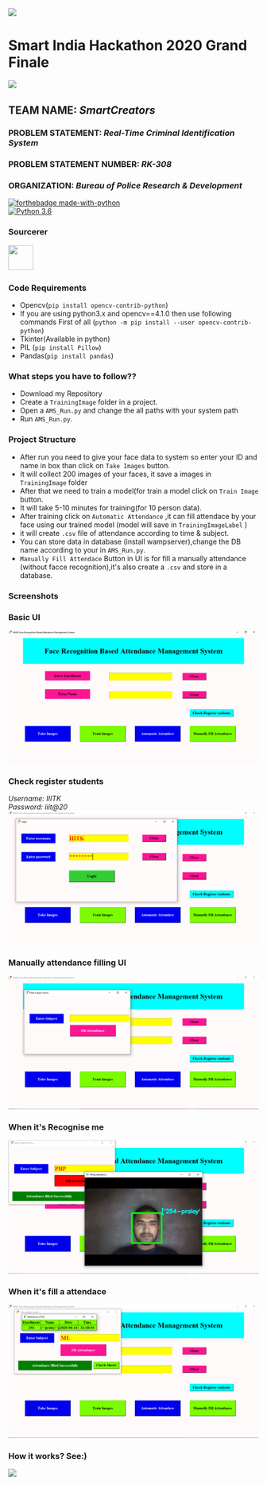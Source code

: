 <img src="https://github.com/argho28/RK308_SmartCreators/blob/master/sih2020.png">

# Smart India Hackathon 2020 Grand Finale

<img src="https://github.com/argho28/RK308_SmartCreators/blob/master/SmartCreators2020.png">

## TEAM NAME: *SmartCreators*

### PROBLEM STATEMENT: *Real-Time Criminal Identification System*

### PROBLEM STATEMENT NUMBER: *RK-308*

### ORGANIZATION: *Bureau of Police Research & Development*

[![forthebadge made-with-python](http://ForTheBadge.com/images/badges/made-with-python.svg)](https://www.python.org/)                 
[![Python 3.6](https://img.shields.io/badge/python-3.6-blue.svg)](https://www.python.org/downloads/release/python-360/)   

### Sourcerer
<a href="https://pralaysarkar.tk/"><img src="https://pralaysarkar.tk/assets/img/me.jpg" height="50px" width="50px" alt=""/></a>

### Code Requirements
- Opencv(`pip install opencv-contrib-python`)
- If you are using python3.x and opencv==4.1.0 then use following commands First of all
(`python -m pip install --user opencv-contrib-python`)
- Tkinter(Available in python)
- PIL (`pip install Pillow`)
- Pandas(`pip install pandas`)

### What steps you have to follow??
- Download my Repository 
- Create a `TrainingImage` folder in a project.
- Open a `AMS_Run.py` and change the all paths with your system path
- Run `AMS_Run.py`.

### Project Structure

- After run you need to give your face data to system so enter your ID and name in box than click on `Take Images` button.
- It will collect 200 images of your faces, it save a images in `TrainingImage` folder
- After that we need to train a model(for train a model click on `Train Image` button.
- It will take 5-10 minutes for training(for 10 person data).
- After training click on `Automatic Attendance` ,it can fill attendace by your face using our trained model (model will save in `TrainingImageLabel` )
- it will create `.csv` file of attendance according to time & subject.
- You can store data in database (install wampserver),change the DB name according to your in `AMS_Run.py`.
- `Manually Fill Attendace` Button in UI is for fill a manually attendance (without facce recognition),it's also create a `.csv` and store in a database.

### Screenshots

### Basic UI
<img src="https://github.com/PralaySarkar/Automatic-Attendance-Management-System/blob/master/1.PNG">

### Check register students
*Username: IIITK<br>
Password: iiit@20<br>*
<img src="https://github.com/PralaySarkar/Automatic-Attendance-Management-System/blob/master/2.PNG">

### Manually attendance filling UI
<img src="https://github.com/PralaySarkar/Automatic-Attendance-Management-System/blob/master/3.PNG">

### When it's Recognise me
<img src="https://github.com/PralaySarkar/Automatic-Attendance-Management-System/blob/master/4.PNG">

### When it's fill a attendace
<img src="https://github.com/PralaySarkar/Automatic-Attendance-Management-System/blob/master/5.PNG">



### How it works? See:)

<img src="https://github.com/PralaySarkar/Automatic-Attendance-Management-System/blob/master/AAMSgif.gif">



